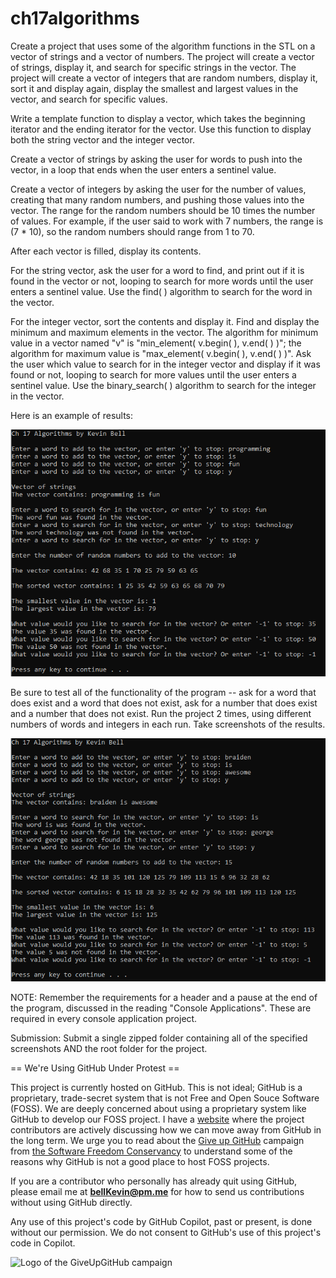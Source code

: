 # ch17algorithms

Create a project that uses some of the algorithm functions in the STL on a vector of strings and a vector of numbers. The project will create a vector of strings, display it, and search for specific strings in the vector. The project will create a vector of integers that are random numbers, display it, sort it and display again, display the smallest and largest values in the vector, and search for specific values.

Write a template function to display a vector, which takes the beginning iterator and the ending iterator for the vector. Use this function to display both the string vector and the integer vector.

Create a vector of strings by asking the user for words to push into the vector, in a loop that ends when the user enters a sentinel value.

Create a vector of integers by asking the user for the number of values, creating that many random numbers, and pushing those values into the vector. The range for the random numbers should be 10 times the number of values. For example, if the user said to work with 7 numbers, the range is (7 * 10), so the random numbers should range from 1 to 70.

After each vector is filled, display its contents.

For the string vector, ask the user for a word to find, and print out if it is found in the vector or not, looping to search for more words until the user enters a sentinel value. Use the find( ) algorithm to search for the word in the vector.

For the integer vector, sort the contents and display it. Find and display the minimum and maximum elements in the vector. The algorithm for minimum value in a vector named "v" is "min_element( v.begin( ), v.end( ) )"; the algorithm for maximum value is "max_element( v.begin( ), v.end( ) )".  Ask the user which value to search for in the integer vector and display if it was found or not, looping to search for more values until the user enters a sentinel value. Use the binary_search( ) algorithm to search for the integer in the vector.

Here is an example of results:

![ch17-algorithms.PNG](https://github.com/bell-kevin/ch17algorithms/blob/main/algo.PNG)

Be sure to test all of the functionality of the program -- ask for a word that does exist and a word that does not exist, ask for a number that does exist and a number that does not exist. Run the project 2 times, using different numbers of words and integers in each run. Take screenshots of the results.

 ![p](https://github.com/bell-kevin/ch17algorithms/blob/main/algo2.PNG)

NOTE: Remember the requirements for a header and a pause at the end of the program, discussed in the reading "Console Applications". These are required in every console application project.

Submission: Submit a single zipped folder containing all of the specified screenshots AND the root folder for the project.

== We're Using GitHub Under Protest ==

This project is currently hosted on GitHub.  This is not ideal; GitHub is a
proprietary, trade-secret system that is not Free and Open Souce Software
(FOSS).  We are deeply concerned about using a proprietary system like GitHub
to develop our FOSS project. I have a [website](https://bellKevin.me) where the
project contributors are actively discussing how we can move away from GitHub
in the long term.  We urge you to read about the [Give up GitHub](https://GiveUpGitHub.org) campaign 
from [the Software Freedom Conservancy](https://sfconservancy.org) to understand some of the reasons why GitHub is not 
a good place to host FOSS projects.

If you are a contributor who personally has already quit using GitHub, please
email me at **bellKevin@pm.me** for how to send us contributions without
using GitHub directly.

Any use of this project's code by GitHub Copilot, past or present, is done
without our permission.  We do not consent to GitHub's use of this project's
code in Copilot.

![Logo of the GiveUpGitHub campaign](https://sfconservancy.org/img/GiveUpGitHub.png)
